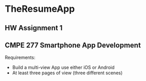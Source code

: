 # TheResumeApp
## HW Assignment 1
## CMPE 277 Smartphone App Development

Requirements:
- Build a multi-view App use either iOS or Android
- At least three pages of view (three different scenes)



